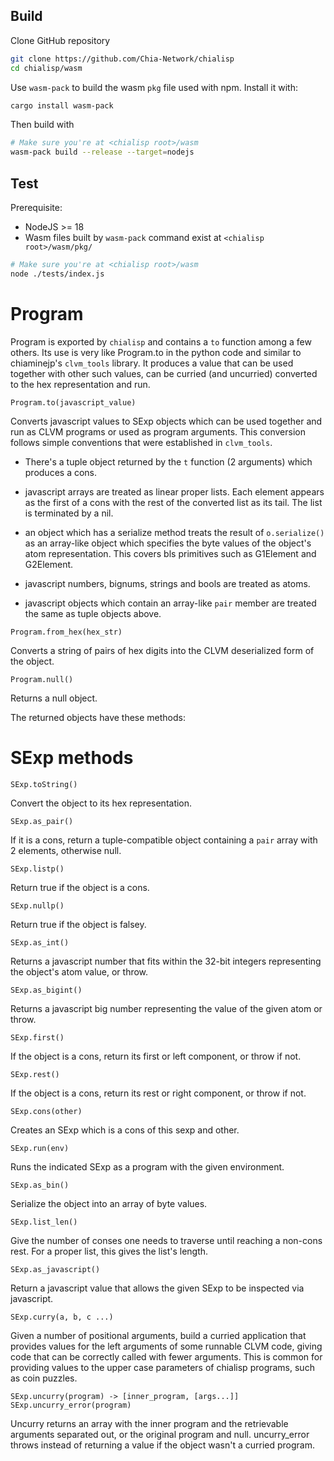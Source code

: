 Build
-----

Clone GitHub repository
```bash
git clone https://github.com/Chia-Network/chialisp
cd chialisp/wasm
```

Use `wasm-pack` to build the wasm `pkg` file used with npm. Install it with:

```bash
cargo install wasm-pack
```

Then build with

```bash
# Make sure you're at <chialisp root>/wasm
wasm-pack build --release --target=nodejs
```

Test
-----
Prerequisite:
- NodeJS >= 18
- Wasm files built by `wasm-pack` command exist at `<chialisp root>/wasm/pkg/`

```bash
# Make sure you're at <chialisp root>/wasm
node ./tests/index.js
```

Program
===

Program is exported by ```chialisp``` and contains a ```to``` function
among a few others.  Its use is very like Program.to in the python code and
similar to chiaminejp's ```clvm_tools``` library.  It produces a value that
can be used together with other such values, can be curried (and uncurried)
converted to the hex representation and run.

```Program.to(javascript_value)```

Converts javascript values to SExp objects which can be used together and run
as CLVM programs or used as program arguments.  This conversion follows simple
conventions that were established in ```clvm_tools```.

- There's a tuple object returned by the ```t``` function (2 arguments) which
produces a cons.

- javascript arrays are treated as linear proper lists.  Each element appears
as the first of a cons with the rest of the converted list as its tail.  The
list is terminated by a nil.

- an object which has a serialize method treats the result of ```o.serialize()```
as an array-like object which specifies the byte values of the object's atom
representation.  This covers bls primitives such as G1Element and G2Element.

- javascript numbers, bignums, strings and bools are treated as atoms.

- javascript objects which contain an array-like ```pair``` member are treated
the same as tuple objects above.

```Program.from_hex(hex_str)```

Converts a string of pairs of hex digits into the CLVM deserialized form of the
object.

```Program.null()```

Returns a null object.

The returned objects have these methods:

SExp methods
===

```SExp.toString()```

Convert the object to its hex representation.

```SExp.as_pair()```

If it is a cons, return a tuple-compatible object containing a ```pair``` array
with 2 elements, otherwise null.

```SExp.listp()```

Return true if the object is a cons.

```SExp.nullp()```

Return true if the object is falsey.

```SExp.as_int()```

Returns a javascript number that fits within the 32-bit integers representing the object's atom value, or throw.

```SExp.as_bigint()```

Returns a javascript big number representing the value of the given atom or throw.

```SExp.first()```

If the object is a cons, return its first or left component, or throw if not.

```SExp.rest()```

If the object is a cons, return its rest or right component, or throw if not.

```SExp.cons(other)```

Creates an SExp which is a cons of this sexp and other.

```SExp.run(env)```

Runs the indicated SExp as a program with the given environment.

```SExp.as_bin()```

Serialize the object into an array of byte values.

```SExp.list_len()```

Give the number of conses one needs to traverse until reaching a non-cons rest.
For a proper list, this gives the list's length.

```SExp.as_javascript()```

Return a javascript value that allows the given SExp to be inspected via
javascript.

```SExp.curry(a, b, c ...)```

Given a number of positional arguments, build a curried application that provides
values for the left arguments of some runnable CLVM code, giving code that can
be correctly called with fewer arguments.  This is common for providing values to
the upper case parameters of chialisp programs, such as coin puzzles.

```SExp.uncurry(program) -> [inner_program, [args...]]```
```SExp.uncurry_error(program)```

Uncurry returns an array with the inner program and the retrievable arguments
separated out, or the original program and null.  uncurry_error throws instead
of returning a value if the object wasn't a curried program.

